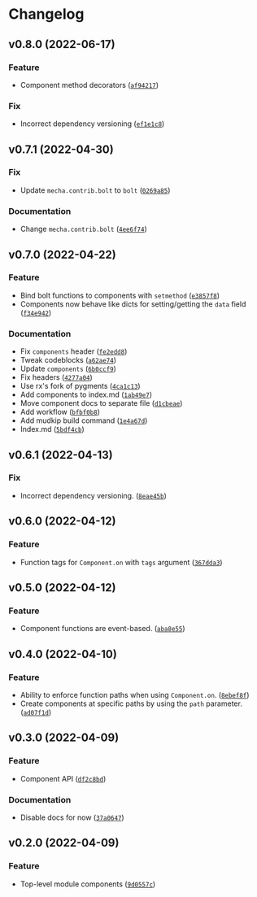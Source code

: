 # Changelog

<!--next-version-placeholder-->

## v0.8.0 (2022-06-17)
### Feature
* Component method decorators ([`af94217`](https://github.com/TheWii/integrity/commit/af94217292e1824f42ddad5df9e2cc2eb679797a))

### Fix
* Incorrect dependency versioning ([`ef1e1c8`](https://github.com/TheWii/integrity/commit/ef1e1c84d796ebec5ca9abe2e1082cc818a2e7df))

## v0.7.1 (2022-04-30)
### Fix
* Update `mecha.contrib.bolt` to `bolt` ([`0269a85`](https://github.com/TheWii/integrity/commit/0269a85c39fab70fca3d331824056b1c015f42bd))

### Documentation
* Change `mecha.contrib.bolt` ([`4ee6f74`](https://github.com/TheWii/integrity/commit/4ee6f747d715ac7991936987037472d244263c24))

## v0.7.0 (2022-04-22)
### Feature
* Bind bolt functions to components with `setmethod` ([`e3857f8`](https://github.com/TheWii/integrity/commit/e3857f8cf3e490ac06b41d1979736a5e171e6a3c))
* Components now behave like dicts for setting/getting the `data` field ([`f34e942`](https://github.com/TheWii/integrity/commit/f34e942292a30cebb5aca272da748818546cc7df))

### Documentation
* Fix `components` header ([`fe2edd8`](https://github.com/TheWii/integrity/commit/fe2edd880ac4959c9bd1048d044c9ead82262dba))
* Tweak codeblocks ([`a62ae74`](https://github.com/TheWii/integrity/commit/a62ae7470977d2b2baa3f1bb7766c33c7e7badc8))
* Update `components` ([`6b0ccf9`](https://github.com/TheWii/integrity/commit/6b0ccf9ac500e38ecdee06bc092d9e773c572604))
* Fix headers ([`4277a04`](https://github.com/TheWii/integrity/commit/4277a0409f20540f5a719ce0a0941e1b7b0c2f62))
* Use rx's fork of pygments ([`4ca1c13`](https://github.com/TheWii/integrity/commit/4ca1c13370c4050b7d5640c26b9cc3c0b3703ca2))
* Add components to index.md ([`1ab49e7`](https://github.com/TheWii/integrity/commit/1ab49e740b99f409516e4250e744dda3acf1fe0e))
* Move component docs to separate file ([`d1cbeae`](https://github.com/TheWii/integrity/commit/d1cbeaede25535a0d3fcaf2977c899fde1d32ced))
* Add workflow ([`bfbf0b8`](https://github.com/TheWii/integrity/commit/bfbf0b8c7025d9fa7eec1fe94f374bc64d9d904d))
* Add mudkip build command ([`1e4a67d`](https://github.com/TheWii/integrity/commit/1e4a67dbce92d470016ba3b47c7362b4d93edb3e))
* Index.md ([`5bdf4cb`](https://github.com/TheWii/integrity/commit/5bdf4cb44237db54543926f89b88f61bb40da910))

## v0.6.1 (2022-04-13)
### Fix
* Incorrect dependency versioning. ([`8eae45b`](https://github.com/TheWii/integrity/commit/8eae45bbd3585bc492e3cd5070eb0bf0a46ccf6a))

## v0.6.0 (2022-04-12)
### Feature
* Function tags for `Component.on` with `tags` argument ([`367dda3`](https://github.com/TheWii/integrity/commit/367dda3793e9f1eaa495b639c4536be26c14f64a))

## v0.5.0 (2022-04-12)
### Feature
* Component functions are event-based. ([`aba8e55`](https://github.com/TheWii/integrity/commit/aba8e55b992f994461a94f9c7da50b56506391ed))

## v0.4.0 (2022-04-10)
### Feature
* Ability to enforce function paths when using `Component.on`. ([`8ebef8f`](https://github.com/TheWii/integrity/commit/8ebef8fce7c246d5f624c7c858266732bdfedace))
* Create components at specific paths by using the `path` parameter. ([`ad07f1d`](https://github.com/TheWii/integrity/commit/ad07f1d64d227d4b721df5ea5be9f9d9b2614f30))

## v0.3.0 (2022-04-09)
### Feature
* Component API ([`df2c8bd`](https://github.com/TheWii/integrity/commit/df2c8bdf43df3428cc24438106429340292859de))

### Documentation
* Disable docs for now ([`37a0647`](https://github.com/TheWii/integrity/commit/37a0647d2b029d584f3da4ad980dfc8bf5263485))

## v0.2.0 (2022-04-09)
### Feature
* Top-level module components ([`9d0557c`](https://github.com/TheWii/integrity/commit/9d0557c459d8d91778a363a6c38c1158b7e13c8f))
